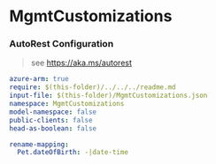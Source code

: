 # MgmtCustomizations

### AutoRest Configuration

> see https://aka.ms/autorest

``` yaml
azure-arm: true
require: $(this-folder)/../../../readme.md
input-file: $(this-folder)/MgmtCustomizations.json
namespace: MgmtCustomizations
model-namespace: false
public-clients: false
head-as-boolean: false

rename-mapping:
  Pet.dateOfBirth: -|date-time
```
